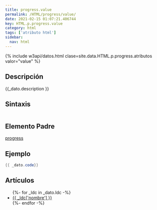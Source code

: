 ```yaml
---
title: progress.value
permalink: /HTML/progress/value/
date: 2021-02-15 01:07:21.406744
key: HTML.p.progress.value
category: html
tags: ['atributo html']
sidebar: 
  nav: html
---
```


{% include w3api/datos.html clase=site.data.HTML.p.progress.atributos valor="value" %}

## Descripción
{{_dato.description }}

## Sintaxis
~~~html
~~~

## Elemento Padre
[progress](/HTML/progress/)

## Ejemplo
~~~java
{{ _dato.code}}
~~~

## Artículos
<ul>
{%- for _ldc in _dato.ldc -%}
   <li>
       <a href="{{_ldc['url'] }}">{{ _ldc['nombre'] }}</a>
   </li>
{%- endfor -%}
</ul>
